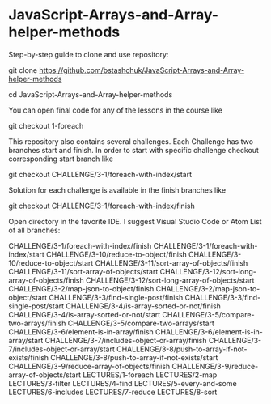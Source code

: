 # JavaScript-Arrays-and-Array-helper-methods

Step-by-step guide to clone and use repository:

git clone https://github.com/bstashchuk/JavaScript-Arrays-and-Array-helper-methods

cd JavaScript-Arrays-and-Array-helper-methods

You can open final code for any of the lessons in the course like

git checkout 1-foreach

This repository also contains several challenges. Each Challenge has two branches start and finish.
In order to start with specific challenge checkout corresponding start branch like

git checkout CHALLENGE/3-1/foreach-with-index/start

Solution for each challenge is available in the finish branches like

git checkout CHALLENGE/3-1/foreach-with-index/finish

Open directory in the favorite IDE. I suggest Visual Studio Code or Atom
List of all branches:

CHALLENGE/3-1/foreach-with-index/finish
CHALLENGE/3-1/foreach-with-index/start
CHALLENGE/3-10/reduce-to-object/finish
CHALLENGE/3-10/reduce-to-object/start
CHALLENGE/3-11/sort-array-of-objects/finish
CHALLENGE/3-11/sort-array-of-objects/start
CHALLENGE/3-12/sort-long-array-of-objects/finish
CHALLENGE/3-12/sort-long-array-of-objects/start
CHALLENGE/3-2/map-json-to-object/finish
CHALLENGE/3-2/map-json-to-object/start
CHALLENGE/3-3/find-single-post/finish
CHALLENGE/3-3/find-single-post/start
CHALLENGE/3-4/is-array-sorted-or-not/finish
CHALLENGE/3-4/is-array-sorted-or-not/start
CHALLENGE/3-5/compare-two-arrays/finish
CHALLENGE/3-5/compare-two-arrays/start
CHALLENGE/3-6/element-is-in-array/finish
CHALLENGE/3-6/element-is-in-array/start
CHALLENGE/3-7/includes-object-or-array/finish
CHALLENGE/3-7/includes-object-or-array/start
CHALLENGE/3-8/push-to-array-if-not-exists/finish
CHALLENGE/3-8/push-to-array-if-not-exists/start
CHALLENGE/3-9/reduce-array-of-objects/finish
CHALLENGE/3-9/reduce-array-of-objects/start
LECTURES/1-foreach
LECTURES/2-map
LECTURES/3-filter
LECTURES/4-find
LECTURES/5-every-and-some
LECTURES/6-includes
LECTURES/7-reduce
LECTURES/8-sort
